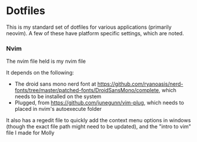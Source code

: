 # Dotfiles
This is my standard set of dotfiles for various applications (primarily neovim). A few of these have platform specific settings, which are noted. 


### Nvim
The nvim file held is my nvim file

It depends on the following:
 - The droid sans mono nerd font at https://github.com/ryanoasis/nerd-fonts/tree/master/patched-fonts/DroidSansMono/complete, which needs to be installed on the system
 - Plugged, from https://github.com/junegunn/vim-plug, which needs to placed in nvim's autoexecute folder

It also has a regedit file to quickly add the context menu options in windows (though the exact file path might need to be updated), and the "intro to vim" file I made for Molly
